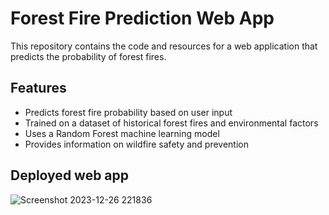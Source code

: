 # Forest Fire Prediction Web App

This repository contains the code and resources for a web application that predicts the probability of forest fires.

## Features

* Predicts forest fire probability based on user input
* Trained on a dataset of historical forest fires and environmental factors
* Uses a Random Forest machine learning model
* Provides information on wildfire safety and prevention

## Deployed web app

![Screenshot 2023-12-26 221836](https://github.com/KethanKumar13/Forest_Fire_Prediction_Website/assets/109789022/b9f2b974-2d68-4549-8755-c374e9952efb)

